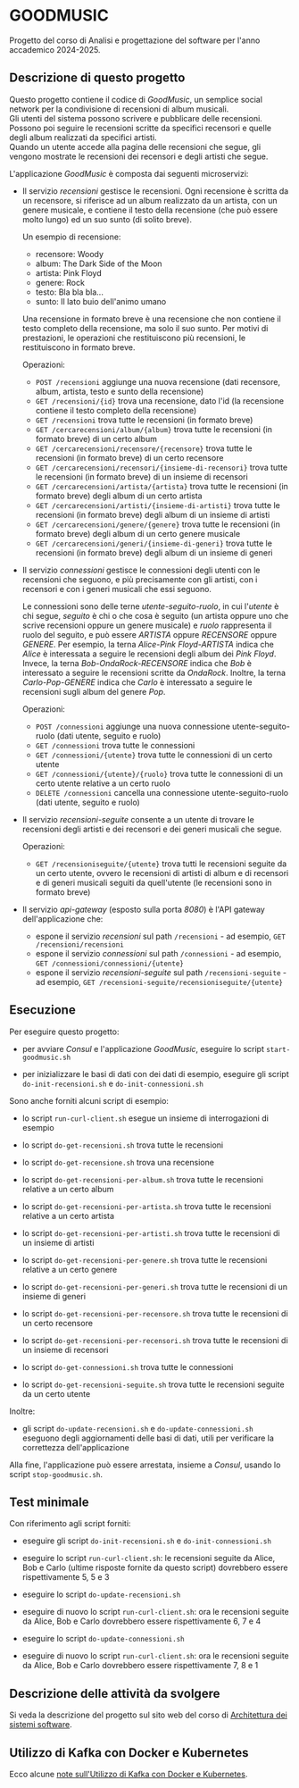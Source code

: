 # GOODMUSIC

Progetto del corso di Analisi e progettazione del software per l'anno accademico 2024-2025. 


## Descrizione di questo progetto 

Questo progetto contiene il codice di *GoodMusic*, 
un semplice social network per la condivisione di recensioni di album musicali.  
Gli utenti del sistema possono scrivere e pubblicare delle recensioni. 
Possono poi seguire le recensioni scritte da specifici recensori e quelle degli album realizzati da specifici artisti.  
Quando un utente accede alla pagina delle recensioni che segue, gli vengono mostrate le recensioni dei recensori e degli artisti che segue. 

L'applicazione *GoodMusic* è composta dai seguenti microservizi: 

* Il servizio *recensioni* gestisce le recensioni. 
  Ogni recensione è scritta da un recensore, si riferisce ad un album realizzato da un artista, con un genere musicale, 
  e contiene il testo della recensione (che può essere molto lungo) ed un suo sunto (di solito breve). 
  
  Un esempio di recensione: 
  * recensore: Woody
  * album: The Dark Side of the Moon
  * artista: Pink Floyd
  * genere: Rock
  * testo: Bla bla bla...
  * sunto: Il lato buio dell'animo umano
  
  Una recensione in formato breve è una recensione che non contiene il testo completo della recensione, ma solo il suo sunto. 
  Per motivi di prestazioni, le operazioni che restituiscono più recensioni, le restituiscono in formato breve. 
  
  Operazioni: 
  * `POST /recensioni` aggiunge una nuova recensione (dati recensore, album, artista, testo e sunto della recensione)
  * `GET /recensioni/{id}` trova una recensione, dato l'id (la recensione contiene il testo completo della recensione) 
  * `GET /recensioni` trova tutte le recensioni (in formato breve) 
  * `GET /cercarecensioni/album/{album}` trova tutte le recensioni (in formato breve) di un certo album
  * `GET /cercarecensioni/recensore/{recensore}` trova tutte le recensioni (in formato breve) di un certo recensore
  * `GET /cercarecensioni/recensori/{insieme-di-recensori}` trova tutte le recensioni (in formato breve) di un insieme di recensori 
  * `GET /cercarecensioni/artista/{artista}` trova tutte le recensioni (in formato breve) degli album di un certo artista 
  * `GET /cercarecensioni/artisti/{insieme-di-artisti}` trova tutte le recensioni (in formato breve) degli album di un insieme di artisti 
  * `GET /cercarecensioni/genere/{genere}` trova tutte le recensioni (in formato breve) degli album di un certo genere musicale 
  * `GET /cercarecensioni/generi/{insieme-di-generi}` trova tutte le recensioni (in formato breve) degli album di un insieme di generi 
  
* Il servizio *connessioni* gestisce le connessioni degli utenti con le recensioni che seguono, 
  e più precisamente con gli artisti, con i recensori e con i generi musicali che essi seguono. 

  Le connessioni sono delle terne *utente-seguito-ruolo*, in cui l'*utente* è chi segue, 
  *seguito* è chi o che cosa è seguito (un artista oppure uno che scrive recensioni oppure un genere musicale) 
  e *ruolo* rappresenta il ruolo del seguito, e può essere *ARTISTA* oppure *RECENSORE* oppure *GENERE*. 
  Per esempio, la terna *Alice-Pink Floyd-ARTISTA* indica che *Alice* è interessata a seguire le recensioni degli album dei *Pink Floyd*. 
  Invece, la terna *Bob-OndaRock-RECENSORE* indica che *Bob* è interessato a seguire le recensioni scritte da *OndaRock*. 
  Inoltre, la terna *Carlo-Pop-GENERE* indica che *Carlo* è interessato a seguire le recensioni sugli album del genere *Pop*. 

  Operazioni: 
  * `POST /connessioni` aggiunge una nuova connessione utente-seguito-ruolo (dati utente, seguito e ruolo)
  * `GET /connessioni` trova tutte le connessioni 
  * `GET /connessioni/{utente}` trova tutte le connessioni di un certo utente
  * `GET /connessioni/{utente}/{ruolo}` trova tutte le connessioni di un certo utente relative a un certo ruolo
  * `DELETE /connessioni` cancella una connessione utente-seguito-ruolo (dati utente, seguito e ruolo)

* Il servizio *recensioni-seguite* consente a un utente di trovare le recensioni degli artisti e dei recensori e dei generi musicali che segue. 

  Operazioni: 
  * `GET /recensioniseguite/{utente}` trova tutti le recensioni seguite da un certo utente, 
    ovvero le recensioni di artisti di album e di recensori e di generi musicali seguiti da quell'utente
	(le recensioni sono in formato breve) 
  
* Il servizio *api-gateway* (esposto sulla porta *8080*) è l'API gateway dell'applicazione che: 
  * espone il servizio *recensioni* sul path `/recensioni` - ad esempio, `GET /recensioni/recensioni`
  * espone il servizio *connessioni* sul path `/connessioni` - ad esempio, `GET /connessioni/connessioni/{utente}`
  * espone il servizio *recensioni-seguite* sul path `/recensioni-seguite` - ad esempio, `GET /recensioni-seguite/recensioniseguite/{utente}`


## Esecuzione 

Per eseguire questo progetto: 

* per avviare *Consul* e l'applicazione *GoodMusic*, eseguire lo script `start-goodmusic.sh` 

* per inizializzare le basi di dati con dei dati di esempio, eseguire gli script `do-init-recensioni.sh` e `do-init-connessioni.sh` 

Sono anche forniti alcuni script di esempio: 

* lo script `run-curl-client.sh` esegue un insieme di interrogazioni di esempio 

* lo script `do-get-recensioni.sh` trova tutte le recensioni 

* lo script `do-get-recensione.sh` trova una recensione 

* lo script `do-get-recensioni-per-album.sh` trova tutte le recensioni relative a un certo album 

* lo script `do-get-recensioni-per-artista.sh` trova tutte le recensioni relative a un certo artista 

* lo script `do-get-recensioni-per-artisti.sh` trova tutte le recensioni di un insieme di artisti  

* lo script `do-get-recensioni-per-genere.sh` trova tutte le recensioni relative a un certo genere 

* lo script `do-get-recensioni-per-generi.sh` trova tutte le recensioni di un insieme di generi  

* lo script `do-get-recensioni-per-recensore.sh` trova tutte le recensioni di un certo recensore 

* lo script `do-get-recensioni-per-recensori.sh` trova tutte le recensioni di un insieme di recensori  

* lo script `do-get-connessioni.sh` trova tutte le connessioni 

* lo script `do-get-recensioni-seguite.sh` trova tutte le recensioni seguite da un certo utente 

Inoltre: 

* gli script `do-update-recensioni.sh` e `do-update-connessioni.sh` eseguono degli aggiornamenti delle basi di dati, 
  utili per verificare la correttezza dell'applicazione  

Alla fine, l'applicazione può essere arrestata, insieme a *Consul*, usando lo script `stop-goodmusic.sh`. 


## Test minimale 

Con riferimento agli script forniti: 

* eseguire gli script `do-init-recensioni.sh` e `do-init-connessioni.sh` 

* eseguire lo script `run-curl-client.sh`: 
  le recensioni seguite da Alice, Bob e Carlo (ultime risposte fornite da questo script) dovrebbero essere rispettivamente 5, 5 e 3 

* eseguire lo script `do-update-recensioni.sh`

* eseguire di nuovo lo script `run-curl-client.sh`: 
  ora le recensioni seguite da Alice, Bob e Carlo dovrebbero essere rispettivamente 6, 7 e 4 

* eseguire lo script `do-update-connessioni.sh`

* eseguire di nuovo lo script `run-curl-client.sh`: 
  ora le recensioni seguite da Alice, Bob e Carlo dovrebbero essere rispettivamente 7, 8 e 1 


## Descrizione delle attività da svolgere 

Si veda la descrizione del progetto sul sito web del corso di [Architettura dei sistemi software](http://cabibbo.dia.uniroma3.it/asw/).


## Utilizzo di Kafka con Docker e Kubernetes

Ecco alcune [note sull'Utilizzo di Kafka con Docker e Kubernetes](kafka/).

